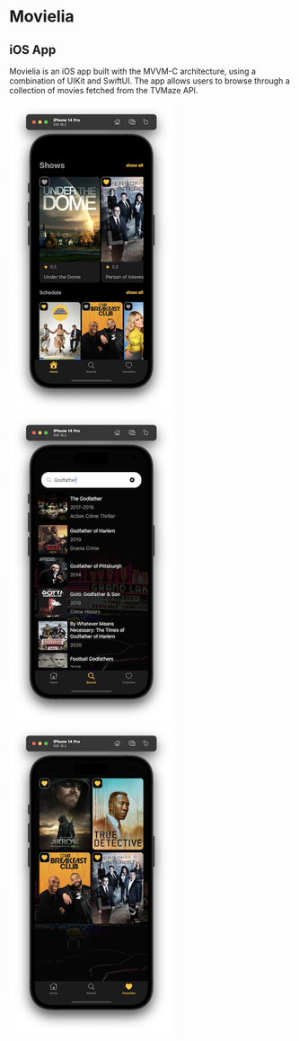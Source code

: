 # Movielia
## iOS App

Movielia is an iOS app built with the MVVM-C architecture, using a combination of UIKit and SwiftUI. The app allows users to browse through a collection of movies fetched from the TVMaze API.

![Home](https://github.com/laurakciic/movielia/blob/dev/README-resources/home.png)
![Search](https://github.com/laurakciic/movielia/blob/dev/README-resources/search.png)
![Favorites](https://github.com/laurakciic/movielia/blob/dev/README-resources/favorites.png)

